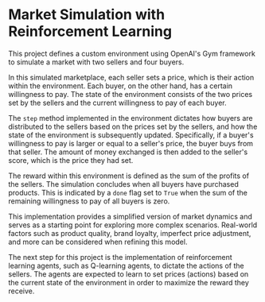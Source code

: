 # Market Simulation with Reinforcement Learning

This project defines a custom environment using OpenAI's Gym framework to simulate a market with two sellers and four buyers. 

In this simulated marketplace, each seller sets a price, which is their action within the environment. Each buyer, on the other hand, has a certain willingness to pay. The state of the environment consists of the two prices set by the sellers and the current willingness to pay of each buyer.

The `step` method implemented in the environment dictates how buyers are distributed to the sellers based on the prices set by the sellers, and how the state of the environment is subsequently updated. Specifically, if a buyer's willingness to pay is larger or equal to a seller's price, the buyer buys from that seller. The amount of money exchanged is then added to the seller's score, which is the price they had set.

The reward within this environment is defined as the sum of the profits of the sellers. The simulation concludes when all buyers have purchased products. This is indicated by a `done` flag set to `True` when the sum of the remaining willingness to pay of all buyers is zero.

This implementation provides a simplified version of market dynamics and serves as a starting point for exploring more complex scenarios. Real-world factors such as product quality, brand loyalty, imperfect price adjustment, and more can be considered when refining this model.

The next step for this project is the implementation of reinforcement learning agents, such as Q-learning agents, to dictate the actions of the sellers. The agents are expected to learn to set prices (actions) based on the current state of the environment in order to maximize the reward they receive.
